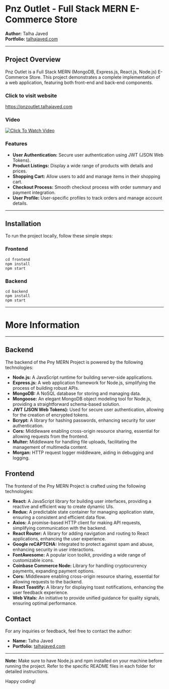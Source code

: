 # Pnz Outlet - Full Stack MERN E-Commerce Store

**Author:** Talha Javed  
**Portfolio:** [talhajaved.com](https://talhajaved.com)

---

## Project Overview

Pnz Outlet is a Full Stack MERN (MongoDB, Express.js, React.js, Node.js) E-Commerce Store. This project demonstrates a complete implementation of a web application, featuring both front-end and back-end components.

### Click to visit website 

[https://pnzoutlet.talhajaved.com ](https://pnzoutlet.talhajaved.com)

### Video

[![Click To Watch Video](https://github.com/talhajavedcom/Pnz-Outlet-Pny/assets/50840798/03d2a738-1b93-4c2a-9f26-722b80a635d5)](https://youtu.be/CN1LwaGp1lw?si=PxeulQr1Jg-b3ZCS)
### Features

- **User Authentication:** Secure user authentication using JWT (JSON Web Tokens).
- **Product Listings:** Display a wide range of products with details and prices.
- **Shopping Cart:** Allow users to add and manage items in their shopping cart.
- **Checkout Process:** Smooth checkout process with order summary and payment integration.
- **User Profile:** User-specific profiles to track orders and manage account details.

---

## Installation

To run the project locally, follow these simple steps:

### Frontend
``` node
cd frontend
npm install
npm start
```

### Backend
``` node
cd backend
npm install
npm start
```
---
# More Information
---
## Backend

The backend of the Pny MERN Project is powered by the following technologies:

- **Node.js:** A JavaScript runtime for building server-side applications.
- **Express.js:** A web application framework for Node.js, simplifying the process of building robust APIs.
- **MongoDB:** A NoSQL database for storing and managing data.
- **Mongoose:** An elegant MongoDB object modeling tool for Node.js, providing a straightforward schema-based solution.
- **JWT (JSON Web Tokens):** Used for secure user authentication, allowing for the creation of encrypted tokens.
- **Bcrypt:** A library for hashing passwords, enhancing security for user authentication.
- **Cors:** Middleware enabling cross-origin resource sharing, essential for allowing requests from the frontend.
- **Multer:** Middleware for handling file uploads, facilitating the management of multimedia content.
- **Morgan:** HTTP request logger middleware, aiding in debugging and logging.

## Frontend

The frontend of the Pny MERN Project is crafted using the following technologies:

- **React:** A JavaScript library for building user interfaces, providing a reactive and efficient way to create dynamic UIs.
- **Redux:** A predictable state container for managing application state, ensuring a consistent and efficient data flow.
- **Axios:** A promise-based HTTP client for making API requests, simplifying communication with the backend.
- **React Router:** A library for adding navigation and routing to React applications, enhancing the user experience.
- **Google reCAPTCHA:** Integrated to protect against spam and abuse, enhancing security in user interactions.
- **FontAwesome:** A popular icon toolkit, providing a wide range of customizable icons.
- **Coinbase Commerce Node:** Library for handling cryptocurrency payments, expanding payment options.
- **Cors:** Middleware enabling cross-origin resource sharing, essential for allowing requests to the backend.
- **React Toastify:** A library for displaying toast notifications, enhancing the user feedback experience.
- **Web Vitals:** An initiative to provide unified guidance for quality signals, ensuring optimal performance.

## Contact

For any inquiries or feedback, feel free to contact the author:

- **Name:** Talha Javed
- **Portfolio:** [talhajaved.com](https://talhajaved.com)

---

**Note:** Make sure to have Node.js and npm installed on your machine before running the project. Refer to the specific README files in each folder for detailed instructions.

Happy coding!

